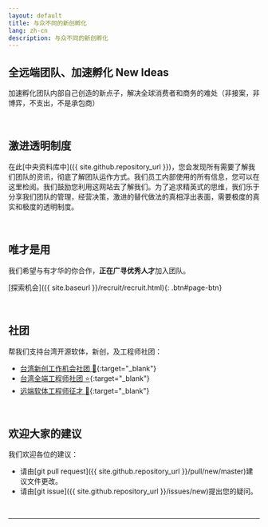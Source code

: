 ```yaml
---
layout: default
title: 与众不同的新创孵化
lang: zh-cn
description: 与众不同的新创孵化
---
```




## 全远端团队、加速孵化 New Ideas

加速孵化团队内部自己创造的新点子，解决全球消费者和商务的难处（非接案，非博弈，不支出，不是承包商）

<br>

## 激进透明制度

在此[中央资料库中]({{ site.github.repository_url }})，您会发现所有需要了解我们团队的资讯，彻底了解团队运作方式。我们员工内部使用的所有信息，您可以在这里检阅。我们鼓励您利用这网站去了解我们。为了追求精英式的思维，我们乐于分享我们团队的管理，经营决策，激进的替代做法的真相浮出表面，需要极度的真实和极度的透明制度。

<br>

## 唯才是用

我们希望与有才华的你合作，**正在广寻优秀人才**加入团队。

[探索机会]({{ site.baseurl }}/recruit/recruit.html){: .btn#page-btn}

<br>

## 社团

帮我们支持台湾开源软体，新创，及工程师社团：

-   [台湾新创工作机会社团 :rocket:](https://021tw.github.io/021tw.github.io/){:target="\_blank"}
-   [台湾全端工程师社团 :star:](https://stacktw.github.io/stacktw.github.io/){:target="\_blank"}
-   [远端软体工程师征才 :palm_tree:](https://www.linkedin.com/groups/10532717/){:target="\_blank"}

<br>

## 欢迎大家的建议

我们欢迎各位的建议：

-   请由[git pull request]({{ site.github.repository_url }}/pull/new/master)建议文件更改。
-   请由[git issue]({{ site.github.repository_url }}/issues/new)提出您的疑问。

<br>

---

<br>

